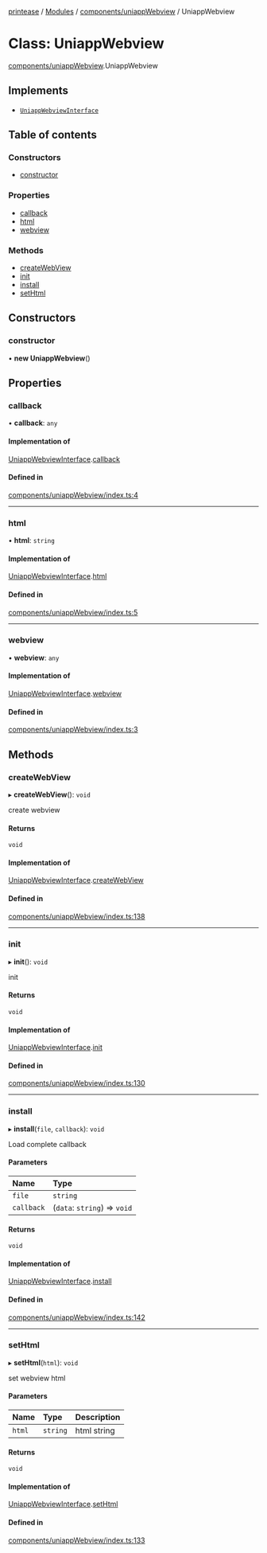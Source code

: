 [printease](../README.md) / [Modules](../modules.md) / [components/uniappWebview](../modules/components_uniappWebview.md) / UniappWebview

# Class: UniappWebview

[components/uniappWebview](../modules/components_uniappWebview.md).UniappWebview

## Implements

- [`UniappWebviewInterface`](../interfaces/interface_UniappWebview.UniappWebviewInterface.md)

## Table of contents

### Constructors

- [constructor](components_uniappWebview.UniappWebview.md#constructor)

### Properties

- [callback](components_uniappWebview.UniappWebview.md#callback)
- [html](components_uniappWebview.UniappWebview.md#html)
- [webview](components_uniappWebview.UniappWebview.md#webview)

### Methods

- [createWebView](components_uniappWebview.UniappWebview.md#createwebview)
- [init](components_uniappWebview.UniappWebview.md#init)
- [install](components_uniappWebview.UniappWebview.md#install)
- [setHtml](components_uniappWebview.UniappWebview.md#sethtml)

## Constructors

### constructor

• **new UniappWebview**()

## Properties

### callback

• **callback**: `any`

#### Implementation of

[UniappWebviewInterface](../interfaces/interface_UniappWebview.UniappWebviewInterface.md).[callback](../interfaces/interface_UniappWebview.UniappWebviewInterface.md#callback)

#### Defined in

[components/uniappWebview/index.ts:4](https://github.com/Liu-Jinshuai/printease/blob/ba33e13/src/components/uniappWebview/index.ts#L4)

___

### html

• **html**: `string`

#### Implementation of

[UniappWebviewInterface](../interfaces/interface_UniappWebview.UniappWebviewInterface.md).[html](../interfaces/interface_UniappWebview.UniappWebviewInterface.md#html)

#### Defined in

[components/uniappWebview/index.ts:5](https://github.com/Liu-Jinshuai/printease/blob/ba33e13/src/components/uniappWebview/index.ts#L5)

___

### webview

• **webview**: `any`

#### Implementation of

[UniappWebviewInterface](../interfaces/interface_UniappWebview.UniappWebviewInterface.md).[webview](../interfaces/interface_UniappWebview.UniappWebviewInterface.md#webview)

#### Defined in

[components/uniappWebview/index.ts:3](https://github.com/Liu-Jinshuai/printease/blob/ba33e13/src/components/uniappWebview/index.ts#L3)

## Methods

### createWebView

▸ **createWebView**(): `void`

create webview

#### Returns

`void`

#### Implementation of

[UniappWebviewInterface](../interfaces/interface_UniappWebview.UniappWebviewInterface.md).[createWebView](../interfaces/interface_UniappWebview.UniappWebviewInterface.md#createwebview)

#### Defined in

[components/uniappWebview/index.ts:138](https://github.com/Liu-Jinshuai/printease/blob/ba33e13/src/components/uniappWebview/index.ts#L138)

___

### init

▸ **init**(): `void`

init

#### Returns

`void`

#### Implementation of

[UniappWebviewInterface](../interfaces/interface_UniappWebview.UniappWebviewInterface.md).[init](../interfaces/interface_UniappWebview.UniappWebviewInterface.md#init)

#### Defined in

[components/uniappWebview/index.ts:130](https://github.com/Liu-Jinshuai/printease/blob/ba33e13/src/components/uniappWebview/index.ts#L130)

___

### install

▸ **install**(`file`, `callback`): `void`

Load complete callback

#### Parameters

| Name | Type |
| :------ | :------ |
| `file` | `string` |
| `callback` | (`data`: `string`) => `void` |

#### Returns

`void`

#### Implementation of

[UniappWebviewInterface](../interfaces/interface_UniappWebview.UniappWebviewInterface.md).[install](../interfaces/interface_UniappWebview.UniappWebviewInterface.md#install)

#### Defined in

[components/uniappWebview/index.ts:142](https://github.com/Liu-Jinshuai/printease/blob/ba33e13/src/components/uniappWebview/index.ts#L142)

___

### setHtml

▸ **setHtml**(`html`): `void`

set webview html

#### Parameters

| Name | Type | Description |
| :------ | :------ | :------ |
| `html` | `string` | html string |

#### Returns

`void`

#### Implementation of

[UniappWebviewInterface](../interfaces/interface_UniappWebview.UniappWebviewInterface.md).[setHtml](../interfaces/interface_UniappWebview.UniappWebviewInterface.md#sethtml)

#### Defined in

[components/uniappWebview/index.ts:133](https://github.com/Liu-Jinshuai/printease/blob/ba33e13/src/components/uniappWebview/index.ts#L133)
